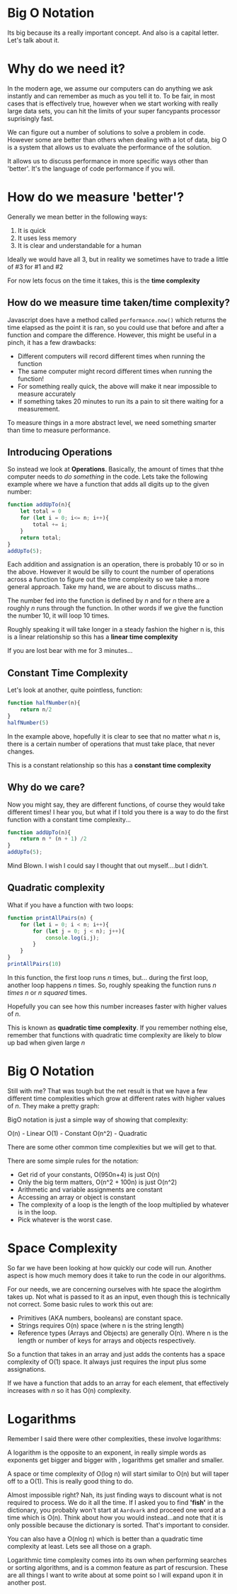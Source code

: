 # Big O Notation

Its big because its a really important concept. And also is a capital letter. Let's talk about it.

# Why do we need it?

In the modern age, we assume our computers can do anything we ask instantly and can remember as much as you tell it to. To be fair, in most cases that is effectively true, however when we start working with really large data sets, you can hit the limits of your super fancypants processor suprisingly fast.

We can figure out a number of solutions to solve a problem in code. However some are better than others when dealing with a lot of data, big O is a system that allows us to evaluate the performance of the solution.

It allows us to discuss performance in more specific ways other than 'better'. It's the language of code performance if you will.

# How do we measure 'better'?

Generally we mean better in the following ways:

1. It is quick
2. It uses less memory
3. It is clear and understandable for a human

Ideally we would have all 3, but in reality we sometimes have to trade a little of #3 for #1 and #2

For now lets focus on the time it takes, this is the **time complexity**

## How do we measure time taken/time complexity?

Javascript does have a method called `performance.now()` which returns the time elapsed as the point it is ran, so you could use that before and after a function and compare the difference. However, this might be useful in a pinch, it has a few drawbacks:

- Different computers will record different times when running the function
- The same computer might record different times when running the function!
- For something really quick, the above will make it near impossible to measure accurately
- If something takes 20 minutes to run its a pain to sit there waiting for a measurement.

To measure things in a more abstract level, we need something smarter than time to measure performance. 

## Introducing Operations

So instead we look at **Operations**. Basically, the amount of times that thhe computer needs to *do something* in the code. Lets take the following example where we have a function that adds all digits up to the given number:

```js
function addUpTo(n){
    let total = 0
    for (let i = 0; i<= n; i++){
        total += i;
    }
    return total;
}
addUpTo(5);
```

Each addition and assignation is an operation, there is probably 10 or so in the above.  However it would be silly to count the number of operations across a function to figure out the time complexity so we take a more general approach. Take my hand, we are about to discuss maths...

The number fed into the function is defined by *n* and for *n* there are a roughly *n* runs through the function. In other words if we give the function the number 10, it will loop 10 times.

Roughly speaking it will take longer in a steady fashion the higher n is, this is a linear relationship so this has a **linear time complexity**

If you are lost bear with me for 3 minutes...

## Constant Time Complexity

Let's look at another, quite pointless, function:

```js
function halfNumber(n){
    return n/2
}
halfNumber(5)
```

In the example above, hopefully it is clear to see that no matter what *n* is, there is a certain number of operations that must take place, that never changes.

This is a constant relationship so this has a **constant time complexity**

## Why do we care?

Now you might say, they are different functions, of course they would take different times! I hear you, but what if I told you there is a way to do the first function with a constant time complexity...

```js
function addUpTo(n){
    return n * (n + 1) /2
}
addUpTo(5);
```

Mind Blown. I wish I could say I thought that out myself....but I didn't.

## Quadratic complexity

What if you have a function with two loops:

```js
function printAllPairs(n) {
    for (let i = 0; i < n; i++){
        for (let j = 0; j < n); j++){
            console.log(i,j);
        }
    }
}
printAllPairs(10)
```

In this function, the first loop runs *n* times, but... during the first loop, another loop happens *n* times. So, roughly speaking the function runs *n times n* or *n squared* times.

Hopefully you can see how this number increases faster with higher values of *n*.

This is known as **quadratic time complexity**. If you remember nothing else, remember that functions with quadratic time complexity are likely to blow up bad when given large *n*

# Big O Notation

Still with me? That was tough but the net result is that we have a few different time complexities which grow at different rates with higher values of *n*. They make a pretty graph:

BigO notation is just a simple way of showing that complexity:

O(n) - Linear
O(1) - Constant
O(n^2) - Quadratic

There are some other common time complexities but we will get to that.

There are some simple rules for the notation:

- Get rid of your constants, O(950n+4) is just O(n)
- Only the big term matters, O(n^2 + 100n) is just O(n^2)
- Arithmetic and variable assignments are constant
- Accessing an array or object is constant
- The complexity of a loop is the length of the loop multiplied by whatever is in the loop.
- Pick whatever is the worst case.

# Space Complexity

So far we have been looking at how quickly our code will run. Another aspect is how much memory does it take to run the code in our algorithms.

For our needs, we are concerning ourselves with hte space the alogirthm takes up. Not what is passed to it as an input, even though this is technically not correct. Some basic rules to work this out are:

- Primitives (AKA numbers, booleans) are constant space.
- Strings requires O(n) space (where n is the string length)
- Reference types (Arrays and Objects) are generally O(n). Where n is the length or number of keys for arrays and objects respectively.

So a function that takes in an array and just adds the contents has a space complexity of O(1) space. It always just requires the input plus some assignations.

If we have a function that adds to an array for each element, that effectively increases with *n* so it has O(n) complexity.

# Logarithms

Remember I said there were other complexities, these involve logarithms:

A logarithm is the opposite to an exponent, in really simple words as exponents get bigger and bigger with , logarithms get smaller and smaller.

A space or time complexity of O(log n) will start similar to O(n) but will taper off to a O(1). This is really good thing to do.

Almost impossible right? Nah, its just finding ways to discount what is not required to process. We do it all the time. If I asked you to find **'fish'** in the dictionary, you probably won't start at `Aardvark` and proceed one word at a time which is O(n). Think about how you would instead...and note that it is only possible because the dictionary is sorted. That's important to consider.

You can also have a O(nlog n) which is better than a quadratic time complexity at least. Lets see all those on a graph.

Logarithmic time complexity comes into its own when performing searches or sorting algorithms, and is a common feature as part of rescursion. These are all things I want to write about at some point so I will expand upon it in another post.